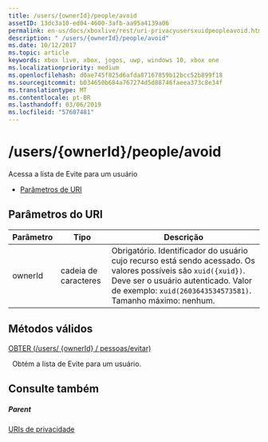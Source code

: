 ```yaml
---
title: /users/{ownerId}/people/avoid
assetID: 13dc3a10-ed04-4600-3afb-aa95a4139a06
permalink: en-us/docs/xboxlive/rest/uri-privacyusersxuidpeopleavoid.html
description: " /users/{ownerId}/people/avoid"
ms.date: 10/12/2017
ms.topic: article
keywords: xbox live, xbox, jogos, uwp, windows 10, xbox one
ms.localizationpriority: medium
ms.openlocfilehash: d0ae745f825d6afda87167859b12bcc52b899f18
ms.sourcegitcommit: b034650b684a767274d5d88746faeea373c8e34f
ms.translationtype: MT
ms.contentlocale: pt-BR
ms.lasthandoff: 03/06/2019
ms.locfileid: "57607481"
---
```

# <a name="usersowneridpeopleavoid"></a>/users/{ownerId}/people/avoid
Acessa a lista de Evite para um usuário

  * [Parâmetros de URI](#ID4EQ)

<a id="ID4EQ"></a>


## <a name="uri-parameters"></a>Parâmetros do URI

| Parâmetro| Tipo| Descrição|
| --- | --- | --- |
| ownerId| cadeia de caracteres| Obrigatório. Identificador do usuário cujo recurso está sendo acessado. Os valores possíveis são <code>xuid({xuid})</code>. Deve ser o usuário autenticado. Valor de exemplo: <code>xuid(2603643534573581)</code>. Tamanho máximo: nenhum. |

<a id="ID4ERB"></a>


## <a name="valid-methods"></a>Métodos válidos

[OBTER (/users/ {ownerId} / pessoas/evitar)](uri-privacyusersxuidpeopleavoidget.md)

&nbsp;&nbsp;Obtém a lista de Evite para um usuário.

<a id="ID4E2B"></a>


## <a name="see-also"></a>Consulte também

<a id="ID4E4B"></a>


##### <a name="parent"></a>Parent

[URIs de privacidade](atoc-reference-privacyv2.md)

